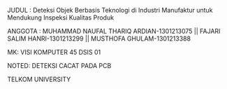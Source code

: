 JUDUL : 
Deteksi Objek Berbasis Teknologi di Industri Manufaktur untuk Mendukung Inspeksi Kualitas Produk

ANGGOTA : 
MUHAMMAD NAUFAL THARIQ ARDIAN-1301213075 || 
FAJARI SALIM HANRI-1301213299 || 
MUSTHOFA GHULAM-1301213388

MK:
VISI KOMPUTER 45 DSIS 01

NOTED:
DETEKSI CACAT PADA PCB

TELKOM UNIVERSITY
